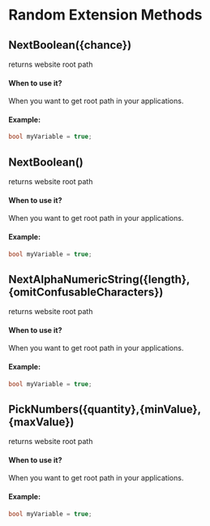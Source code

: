 # Random Extension Methods






## NextBoolean({chance})
returns website root path


#### When to use it?
When you want to get root path in your applications.

#### Example:
```csharp
bool myVariable = true;

```





## NextBoolean()
returns website root path


#### When to use it?
When you want to get root path in your applications.

#### Example:
```csharp
bool myVariable = true;

```





## NextAlphaNumericString({length},{omitConfusableCharacters})
returns website root path


#### When to use it?
When you want to get root path in your applications.

#### Example:
```csharp
bool myVariable = true;

```



## PickNumbers({quantity},{minValue},{maxValue})
returns website root path


#### When to use it?
When you want to get root path in your applications.

#### Example:
```csharp
bool myVariable = true;

```


